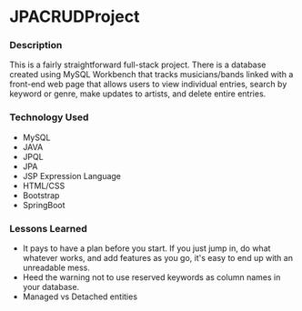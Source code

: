# JPACRUDProject

### Description
This is a fairly straightforward full-stack project. There is a database created using MySQL Workbench that tracks musicians/bands linked with a front-end web page that allows users to view individual entries, search by keyword or genre, make updates to artists, and delete entire entries.

### Technology Used
- MySQL
- JAVA
- JPQL
- JPA
- JSP Expression Language
- HTML/CSS
- Bootstrap
- SpringBoot

### Lessons Learned
- It pays to have a plan before you start. If you just jump in, do what whatever works, and add features as you go, it's easy to end up with an unreadable mess.
- Heed the warning not to use reserved keywords as column names in your database.
- Managed vs Detached entities
